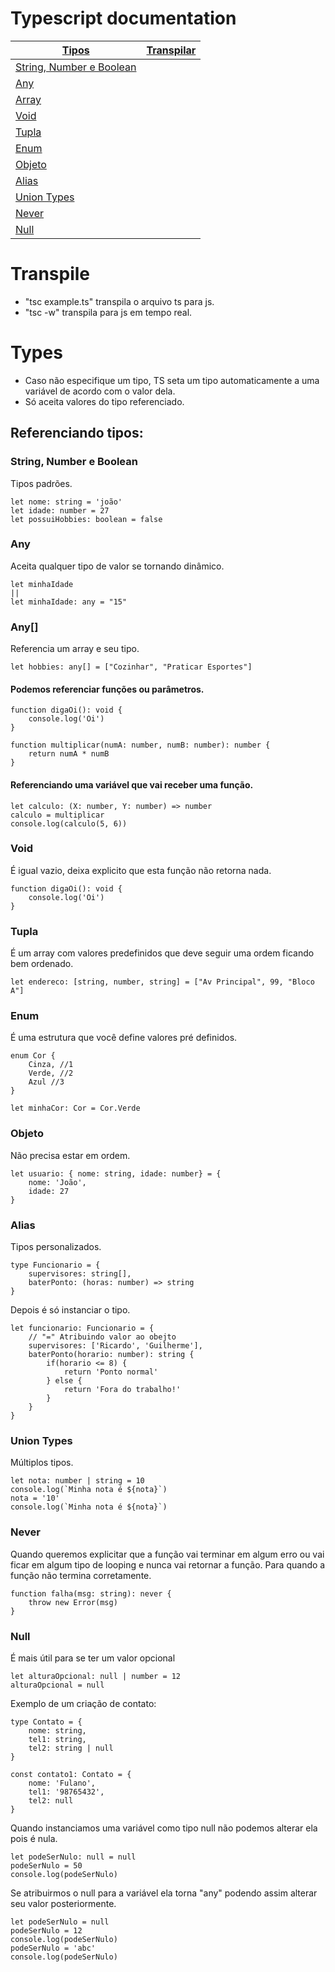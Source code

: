 # Typescript documentation 
| [Tipos](#types) | [Transpilar](#transpile)|
|-----------------|-----------------|
| [String, Number e Boolean](#string-number-e-boolean) |  |
| [Any](#any)  |  |
| [Array](#any-1)  |  |
| [Void](#void)  |  |
| [Tupla](#tupla)  |  |
| [Enum](#enum)  |  |
| [Objeto](#objeto)  |  |
| [Alias](#alias)  |  |
| [Union Types](#union-types)  |  |
| [Never](#never)  |  |
| [Null](#null)  |  |


# Transpile
* "tsc example.ts" transpila o arquivo ts para js.
* "tsc -w" transpila para js em tempo real.

# Types
* Caso não especifique um tipo, TS seta um tipo automaticamente a uma variável de acordo com o valor dela.
* Só aceita valores do tipo referenciado.

## Referenciando tipos:
### String, Number e Boolean
Tipos padrões.
```
let nome: string = 'joão'
let idade: number = 27
let possuiHobbies: boolean = false

```
### Any
Aceita qualquer tipo de valor se tornando dinâmico.
```
let minhaIdade 
|| 
let minhaIdade: any = "15"
```

### Any[]
Referencia um array e seu tipo.
```
let hobbies: any[] = ["Cozinhar", "Praticar Esportes"]
```
#### Podemos referenciar funções ou parâmetros.
```
function digaOi(): void {
    console.log('Oi')
}

function multiplicar(numA: number, numB: number): number {
    return numA * numB
}
```

#### Referenciando uma variável que vai receber uma função.
```
let calculo: (X: number, Y: number) => number
calculo = multiplicar
console.log(calculo(5, 6))
```

### Void
É igual vazio, deixa explicito que esta função não retorna nada.
```
function digaOi(): void {
    console.log('Oi')
}
```

### Tupla
É um array com valores predefinidos que deve seguir uma ordem ficando bem ordenado.
```
let endereco: [string, number, string] = ["Av Principal", 99, "Bloco A"]
```

### Enum
É uma estrutura que você define valores pré definidos.
```
enum Cor {
    Cinza, //1
    Verde, //2
    Azul //3
}

let minhaCor: Cor = Cor.Verde
```
### Objeto
Não precisa estar em ordem.
```
let usuario: { nome: string, idade: number} = {
    nome: 'João',
    idade: 27
}
```

### Alias
Tipos personalizados.
```
type Funcionario = {
    supervisores: string[],
    baterPonto: (horas: number) => string
}
```
Depois é só instanciar o tipo.
```
let funcionario: Funcionario = { 
    // "=" Atribuindo valor ao obejto
    supervisores: ['Ricardo', 'Guilherme'],
    baterPonto(horario: number): string {
        if(horario <= 8) {
            return 'Ponto normal'
        } else {
            return 'Fora do trabalho!'
        }
    }
}
```

### Union Types
Múltiplos tipos.
```
let nota: number | string = 10 
console.log(`Minha nota é ${nota}`)
nota = '10'
console.log(`Minha nota é ${nota}`)
```

### Never
Quando queremos explicitar que a função vai terminar em algum erro ou vai ficar em algum tipo de looping e nunca vai retornar a função. Para quando a função não termina corretamente.
```
function falha(msg: string): never {
    throw new Error(msg)
}
```

### Null
É mais útil para se ter um valor opcional
```
let alturaOpcional: null | number = 12
alturaOpcional = null
```
Exemplo de um criação de contato:
```
type Contato = {
    nome: string,
    tel1: string,
    tel2: string | null
}

const contato1: Contato = {
    nome: 'Fulano',
    tel1: '98765432',
    tel2: null
}
```
Quando instanciamos uma variável como tipo null não podemos alterar ela pois é nula. 
```
let podeSerNulo: null = null
podeSerNulo = 50 
console.log(podeSerNulo)
```
Se atribuirmos o null para a variável ela torna "any" podendo assim alterar seu valor posteriormente.
```
let podeSerNulo = null
podeSerNulo = 12
console.log(podeSerNulo)
podeSerNulo = 'abc'
console.log(podeSerNulo)
```